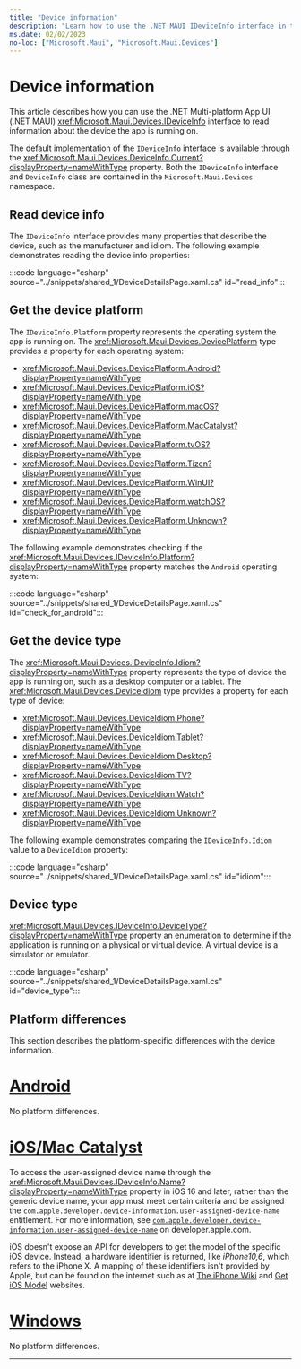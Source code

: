 ```yaml
---
title: "Device information"
description: "Learn how to use the .NET MAUI IDeviceInfo interface in the Microsoft.Maui.Devices namespace, which provides information about the device the app is running on."
ms.date: 02/02/2023
no-loc: ["Microsoft.Maui", "Microsoft.Maui.Devices"]
---
```


# Device information

This article describes how you can use the .NET Multi-platform App UI (.NET MAUI) <xref:Microsoft.Maui.Devices.IDeviceInfo> interface to read information about the device the app is running on.

The default implementation of the `IDeviceInfo` interface is available through the <xref:Microsoft.Maui.Devices.DeviceInfo.Current?displayProperty=nameWithType> property. Both the `IDeviceInfo` interface and `DeviceInfo` class are contained in the `Microsoft.Maui.Devices` namespace.

## Read device info

The `IDeviceInfo` interface provides many properties that describe the device, such as the manufacturer and idiom. The following example demonstrates reading the device info properties:

:::code language="csharp" source="../snippets/shared_1/DeviceDetailsPage.xaml.cs" id="read_info":::

## Get the device platform

The `IDeviceInfo.Platform` property represents the operating system the app is running on. The <xref:Microsoft.Maui.Devices.DevicePlatform> type provides a property for each operating system:

- <xref:Microsoft.Maui.Devices.DevicePlatform.Android?displayProperty=nameWithType>
- <xref:Microsoft.Maui.Devices.DevicePlatform.iOS?displayProperty=nameWithType>
- <xref:Microsoft.Maui.Devices.DevicePlatform.macOS?displayProperty=nameWithType>
- <xref:Microsoft.Maui.Devices.DevicePlatform.MacCatalyst?displayProperty=nameWithType>
- <xref:Microsoft.Maui.Devices.DevicePlatform.tvOS?displayProperty=nameWithType>
- <xref:Microsoft.Maui.Devices.DevicePlatform.Tizen?displayProperty=nameWithType>
- <xref:Microsoft.Maui.Devices.DevicePlatform.WinUI?displayProperty=nameWithType>
- <xref:Microsoft.Maui.Devices.DevicePlatform.watchOS?displayProperty=nameWithType>
- <xref:Microsoft.Maui.Devices.DevicePlatform.Unknown?displayProperty=nameWithType>

The following example demonstrates checking if the <xref:Microsoft.Maui.Devices.IDeviceInfo.Platform?displayProperty=nameWithType> property matches the `Android` operating system:

:::code language="csharp" source="../snippets/shared_1/DeviceDetailsPage.xaml.cs" id="check_for_android":::

## Get the device type

The <xref:Microsoft.Maui.Devices.IDeviceInfo.Idiom?displayProperty=nameWithType> property represents the type of device the app is running on, such as a desktop computer or a tablet. The <xref:Microsoft.Maui.Devices.DeviceIdiom> type provides a property for each type of device:

- <xref:Microsoft.Maui.Devices.DeviceIdiom.Phone?displayProperty=nameWithType>
- <xref:Microsoft.Maui.Devices.DeviceIdiom.Tablet?displayProperty=nameWithType>
- <xref:Microsoft.Maui.Devices.DeviceIdiom.Desktop?displayProperty=nameWithType>
- <xref:Microsoft.Maui.Devices.DeviceIdiom.TV?displayProperty=nameWithType>
- <xref:Microsoft.Maui.Devices.DeviceIdiom.Watch?displayProperty=nameWithType>
- <xref:Microsoft.Maui.Devices.DeviceIdiom.Unknown?displayProperty=nameWithType>

The following example demonstrates comparing the `IDeviceInfo.Idiom` value to a `DeviceIdiom` property:

:::code language="csharp" source="../snippets/shared_1/DeviceDetailsPage.xaml.cs" id="idiom":::

## Device type

<xref:Microsoft.Maui.Devices.IDeviceInfo.DeviceType?displayProperty=nameWithType> property an enumeration to determine if the application is running on a physical or virtual device. A virtual device is a simulator or emulator.

:::code language="csharp" source="../snippets/shared_1/DeviceDetailsPage.xaml.cs" id="device_type":::

## Platform differences

This section describes the platform-specific differences with the device information.

<!-- markdownlint-disable MD025 -->
# [Android](#tab/android)

No platform differences.

# [iOS/Mac Catalyst](#tab/macios)

To access the user-assigned device name through the <xref:Microsoft.Maui.Devices.IDeviceInfo.Name?displayProperty=nameWithType> property in iOS 16 and later, rather than the generic device name, your app must meet certain criteria and be assigned the `com.apple.developer.device-information.user-assigned-device-name` entitlement. For more information, see [`com.apple.developer.device-information.user-assigned-device-name`](https://developer.apple.com/documentation/bundleresources/entitlements/com_apple_developer_device-information_user-assigned-device-name?language=objc) on developer.apple.com.

iOS doesn't expose an API for developers to get the model of the specific iOS device. Instead, a hardware identifier is returned, like _iPhone10,6_, which refers to the iPhone X. A mapping of these identifiers isn't provided by Apple, but can be found on the internet such as at [The iPhone Wiki](https://www.theiphonewiki.com/wiki/Models) and [Get iOS Model](https://github.com/dannycabrera/Get-iOS-Model) websites.

# [Windows](#tab/windows)

No platform differences.

-----
<!-- markdownlint-enable MD025 -->
